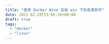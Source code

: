 ```yaml
---
title: "使用 Docker Wine 安装 win 下的各类软件"
date: 2021-02-20T15:05:20+08:00
draft: true
tags:
  - "docker"
  - "linux"
---
```

